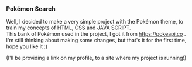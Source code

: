 ### Pokémon Search 
Well, I decided to make a very simple project with the Pokémon theme, to train my concepts of HTML, CSS and JAVA SCRIPT.</br>
 This bank of Pokémon used in the project, I got it from https://pokeapi.co . </br>
 I'm still thinking about making some changes, but that's it for the first time, hope you like it :)
 
 (I'll be providing a link on my profile, to a site where my project is running!)
